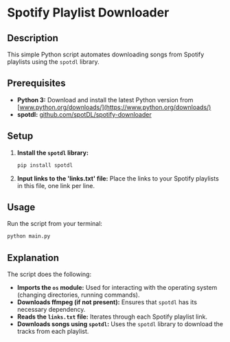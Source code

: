 # Spotify Playlist Downloader

## Description

This simple Python script automates downloading songs from Spotify playlists using the `spotdl` library.

## Prerequisites

-   **Python 3:** Download and install the latest Python version from [www.python.org/downloads/](https://www.python.org/downloads/)
-   **spotdl:** [github.com/spotDL/spotify-downloader](https://github.com/spotDL/spotify-downloader)

## Setup

1. **Install the `spotdl` library:**

    ```bash
    pip install spotdl
    ```

2. **Input links to the 'links.txt' file:** Place the links to your Spotify playlists in this file, one link per line.

## Usage

Run the script from your terminal:

```bash
python main.py
```

## Explanation

The script does the following:

-   **Imports the `os` module:** Used for interacting with the operating system (changing directories, running commands).
-   **Downloads ffmpeg (if not present):** Ensures that `spotdl` has its necessary dependency.
-   **Reads the `links.txt` file:** Iterates through each Spotify playlist link.
-   **Downloads songs using `spotdl`:** Uses the `spotdl` library to download the tracks from each playlist.
